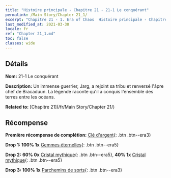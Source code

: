 ```yaml
---
title: "Histoire principale - Chapitre 21 - 21-1 Le conquérant"
permalink: /Main Story/Chapter 21_1/
excerpt: "Chapitre 21 - 1. Era of Chaos  Histoire principale - Chapitre 21_1. 21-1 Le conquérant"
last_modified_at: 2021-03-30
locale: fr
ref: "Chapter 21_1.md"
toc: false
classes: wide
---
```


## Détails

 **Nom:** 21-1 Le conquérant

 **Description:** Un immense guerrier, Jarg, a rejoint sa tribu et renversé l'âpre chef de Bracaduun. La légende raconte qu'il a conquis l'ensemble des terres entre les océans.

 **Related to:** [Chapitre 21](/fr/Main Story/Chapter 21/)

## Récompense

 **Première récompense de complétion:** [Clé d'argent](/fr/Items/con_693/){: .btn .btn--era3}

 **Drop 1:** **100% 1x** [Gemmes éternelles](/fr/Items/mat_72/){: .btn .btn--era5}

 **Drop 2:** **60% 0x** [Cristal mythique](/fr/Items/mat_66/){: .btn .btn--era5}, **40% 1x** [Cristal mythique](/fr/Items/mat_66/){: .btn .btn--era5}

 **Drop 3:** **100% 1x** [Parchemins de sorts](/fr/Items/con_694/){: .btn .btn--era3}

